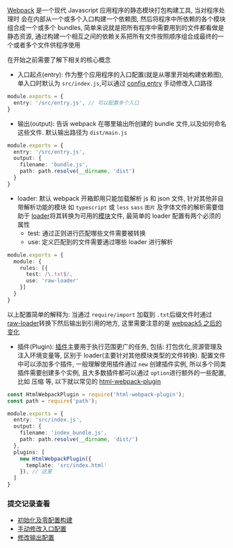 [Webpack](https://webpack.docschina.org/concepts/) 是一个现代 Javascript 应用程序的静态模块打包构建工具, 当对程序处理时 会在内部从一个或多个入口构建一个依赖图, 然后将程序中所依赖的各个模块组合成一个或多个 bundles, 简单来说就是把所有程序中需要用到的文件都看做是静态资源, 通过构建一个相互之间的依赖关系把所有文件按照顺序组合成最终的一个或者多个文件供程序使用


在开始之前需要了解下相关的核心概念

- 入口起点(entry): 作为整个应用程序的入口配置(就是从哪里开始构建依赖图), 单入口时默认为 `src/index.js`,可以通过 [config entry](https://webpack.docschina.org/configuration/entry-context/#entry) 手动修改入口路径
```ts
module.exports = {
  entry: '/src/entry.js', // 可以配置多个入口
}
```
- 输出(output): 告诉 webpack 在哪里输出所创建的 bundle 文件,以及如何命名这些文件. 默认输出路径为 `dist/main.js`
```ts
module.exports = {
  entry: '/src/entry.js',
  output: {
    filename: 'bundle.js',
    path: path.resolve(__dirname, 'dist')
  }
}
```

- loader: 默认 webpack 开箱即用只能加载解析 js 和 json 文件, 针对其他非自带解析功能的模块 如 `typescript` 或 `less` `sass` `图片` 及字体文件的解析需要借助于 [loader](https://webpack.docschina.org/concepts/#loaders)将其转换为可用的[模块](https://webpack.docschina.org/concepts/modules)文件, 最简单的 loader 配置有两个必须的属性
  - test: 通过正则进行匹配哪些文件需要被转换
  - use: 定义匹配到的文件需要通过哪些 loader 进行解析
```ts
module.exports = {
  module: {
    rules: [{
      test: /\.txt$/,
      use: 'raw-loader'
    }]
  }
}
```
以上配置简单的解释为: 当通过 `require/import` 加载到 `.txt`后缀文件时通过 [raw-loader](https://v4.webpack.js.org/loaders/raw-loader/)转换下然后输出到引用的地方, 这里需要注意的是 [webpack5 之后的变化](https://webpack.docschina.org/guides/asset-modules/#root)

- 插件(Plugin): [插件](https://webpack.docschina.org/api/plugins)主要用于执行范围更广的任务, 包括: 打包优化,资源管理及注入环境变量等, 区别于 loader(主要针对其他模块类型的文件转换). 配置文件中可以添加多个插件, 一般理解使用插件通过 `new` 创建插件实例, 所以多个同类插件需要创建多个实例, 且大多数插件都可以通过 `option`进行额外的一些配置, 比如 压缩 等, 以下就以常见的 [html-webpack-plugin](https://webpack.docschina.org/plugins/html-webpack-plugin/#root)

```ts
const HtmlWebpackPlugin = require('html-webpack-plugin');
const path = require('path');

module.exports = {
  entry: 'src/index.js',
  output: {
    filename: 'index_bundle.js',
    path: path.resolve(__dirname, 'dist/')
  },
  plugins: [
    new HtmlWebpackPlugin({
      template: 'src/index.html'
    }), // 这里
  ]
}

```

### 提交记录查看
- [初始化及零配置构建](https://github.com/jiandanaiyici/hello/commit/17a484fd28176271dcdfdbd866799754399e273e)
- [手动修改入口配置](https://github.com/jiandanaiyici/hello/commit/a6a4e0b3caef5c40b229947f983320790f2fcb1f)
- [修改输出配置]()